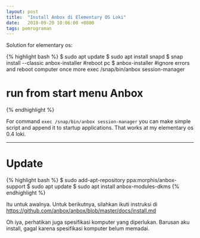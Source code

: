 ```yaml
---
layout: post
title:  "Install Anbox di Elementary OS Loki"
date:   2018-09-20 10:06:00 +0800
tags: pemrograman
---
```


Solution for elementary os:

{% highlight bash %}
$ sudo apt update
$ sudo apt install snapd
$ snap install --classic anbox-installer
#reboot pc
$ anbox-installer
#ignore errors and reboot computer once more
exec /snap/bin/anbox session-manager
# run from start menu Anbox
{% endhighlight %}

For command `exec /snap/bin/anbox session-manager` you can make simple script and append it
to startup applications. That works at my elementary os 0.4 loki.

---

# Update

{% highlight bash %}
$ sudo add-apt-repository ppa:morphis/anbox-support
$ sudo apt update
$ sudo apt install anbox-modules-dkms
{% endhighlight %}

Itu untuk awalnya. Untuk berikutnya, silahkan ikuti instruksi di <https://github.com/anbox/anbox/blob/master/docs/install.md>

Oh iya, perhatikan juga spesifikasi komputer yang diperlukan. Barusan aku install, gagal karena spesifikasi komputer belum memadai.
